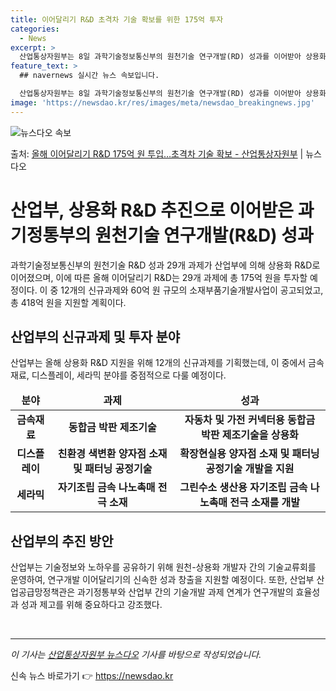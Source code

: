 ```yaml
---
title: 이어달리기 R&D 초격차 기술 확보를 위한 175억 투자
categories:
  - News
excerpt: >
  산업통상자원부는 8일 과학기술정보통신부의 원천기술 연구개발(RD) 성과를 이어받아 상용화 RD를 지원한다고 …
feature_text: >
  ## navernews 실시간 뉴스 속보입니다.

  산업통상자원부는 8일 과학기술정보통신부의 원천기술 연구개발(RD) 성과를 이어받아 상용화 RD를 지원한다고 …
image: 'https://newsdao.kr/res/images/meta/newsdao_breakingnews.jpg'
---
```


![뉴스다오 속보](https://newsdao.kr/res/images/meta/newsdao_breakingnews.jpg)

<p>출처: <a href="https://newsdao.kr/3531" rel="dofollow">올해 이어달리기 R&D 175억 원 투입…초격차 기술 확보 - 산업통상자원부</a> | 뉴스다오</p>

<h1>산업부, 상용화 R&D 추진으로 이어받은 과기정통부의 원천기술 연구개발(R&D) 성과</h1>

<p data-ke-size="size16">과학기술정보통신부의 원천기술 R&D 성과 29개 과제가 산업부에 의해 상용화 R&D로 이어졌으며, 이에 따른 올해 이어달리기 R&D는 29개 과제에 총 175억 원을 투자할 예정이다. 이 중 12개의 신규과제와 60억 원 규모의 소재부품기술개발사업이 공고되었고, 총 418억 원을 지원할 계획이다.</p>

<h2 data-ke-size="size26">산업부의 신규과제 및 투자 분야</h2>

<p data-ke-size="size16">산업부는 올해 상용화 R&D 지원을 위해 12개의 신규과제를 기획했는데, 이 중에서 금속재료, 디스플레이, 세라믹 분야를 중점적으로 다룰 예정이다.</p>

<table>
<thead>
<tr>
<td style="text-align: center; height: 17px;"><b>분야</b></td>
<td style="text-align: center; height: 17px;"><b>과제</b></td>
<td style="text-align: center; height: 17px;"><b>성과</b></td>
</tr>
</thead>
<tbody>
<tr>
<td style="text-align: center; height: 17px;"><b>금속재료</b></td>
<td style="text-align: center; height: 17px;"><b>동합금 박판 제조기술</b></td>
<td style="text-align: center; height: 17px;"><b>자동차 및 가전 커넥터용 동합금 박판 제조기술을 상용화</b></td>
</tr>
<tr>
<td style="text-align: center; height: 17px;"><b>디스플레이</b></td>
<td style="text-align: center; height: 17px;"><b>친환경 색변환 양자점 소재 및 패터닝 공정기술</b></td>
<td style="text-align: center; height: 17px;"><b>확장현실용 양자점 소재 및 패터닝 공정기술 개발을 지원</b></td>
</tr>
<tr>
<td style="text-align: center; height: 17px;"><b>세라믹</b></td>
<td style="text-align: center; height: 17px;"><b>자기조립 금속 나노촉매 전극 소재</b></td>
<td style="text-align: center; height: 17px;"><b>그린수소 생산용 자기조립 금속 나노촉매 전극 소재를 개발</b></td>
</tr>
</tbody>
</table>

<h2 data-ke-size="size26">산업부의 추진 방안</h2>

<p data-ke-size="size16">산업부는 기술정보와 노하우를 공유하기 위해 원천-상용화 개발자 간의 기술교류회를 운영하여, 연구개발 이어달리기의 신속한 성과 창출을 지원할 예정이다. 또한, 산업부 산업공급망정책관은 과기정통부와 산업부 간의 기술개발 과제 연계가 연구개발의 효율성과 성과 제고를 위해 중요하다고 강조했다.</p>

<p data-ke-size="size16">&nbsp;</p>

<hr>

<p data-ke-size="size16"><i>이 기사는 <a href="https://newsdao.kr/3531" target="_blank" rel="noopener">산업통상자원부 뉴스다오</a> 기사를 바탕으로 작성되었습니다.</i></p> 

신속 뉴스 바로가기 👉 <a href="https://newsdao.kr" rel="dofollow">https://newsdao.kr</a>


